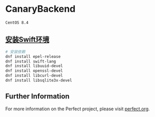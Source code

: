 # CanaryBackend

`CentOS 8.4`

## [安装Swift环境](https://www.yundongfang.com/Yun42406.html)

```bash
# 安装依赖
dnf install epel-release
dnf install swift-lang
dnf install libuuid-devel
dnf install openssl-devel
dnf install libcurl-devel
dnf install libsqlite3x-devel
```

## Further Information
For more information on the Perfect project, please visit [perfect.org](http://perfect.org).
